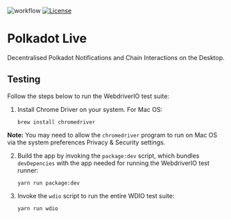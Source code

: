 ![workflow](https://github.com/rossbulat/polkadot-live/actions/workflows/ci.yml/badge.svg) [![License](https://img.shields.io/badge/License-GPL3.0-blue.svg)](https://opensource.org/licenses/GPL-3.0-only)

# Polkadot Live

Decentralised Polkadot Notifications and Chain Interactions on the Desktop.

## Testing

Follow the steps below to run the WebdriverIO test suite:

1. Install Chrome Driver on your system. For Mac OS:

   ```
   brew install chromedriver
   ```

  **Note:** You may need to allow the `chromedriver` program to run on Mac OS
  via the system preferences Privacy & Security settings.

2. Build the app by invoking the `package:dev` script, which bundles
  `devDepencies` with the app needed for running the WebdriverIO test runner:

   ```
   yarn run package:dev
   ```

3. Invoke the `wdio` script to run the entire WDIO test suite:

   ```
   yarn run wdio
   ```
